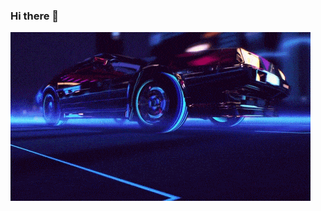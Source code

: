 

### Hi there 👋
![header](https://github.com/Flict-dev/Flict-dev/blob/master/assets/reto_wave.gif)
